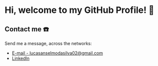 # Hi, welcome to my GitHub Profile! 👋



## Contact me ☎️

Send me a message, across the networks:

- [E-mail - lucasanselmodasilva02@gmail.com](mailto:lucasanselmodasilva02@gmail.com)
- [LinkedIn](https://www.linkedin.com/in/lucas-anselmo-moraes-da-silva-543636161/)
